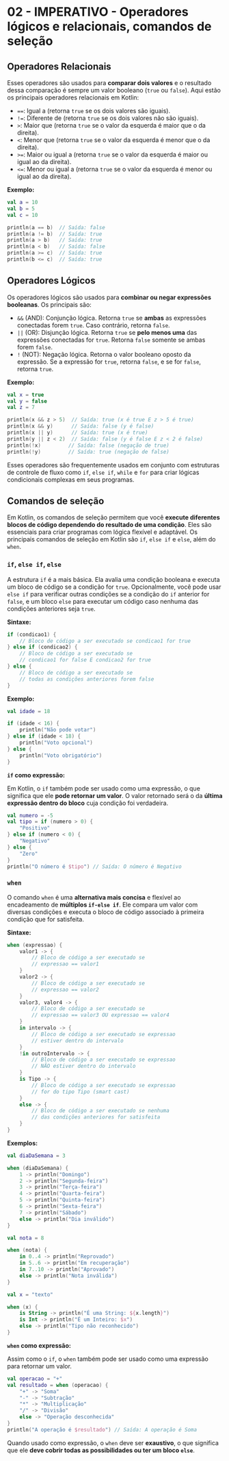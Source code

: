 
# 02 - IMPERATIVO - Operadores lógicos e relacionais, comandos de seleção

## Operadores Relacionais

Esses operadores são usados para **comparar dois valores** e o resultado dessa comparação é sempre um valor booleano (`true` ou `false`). Aqui estão os principais operadores relacionais em Kotlin:

* `==`: Igual a (retorna `true` se os dois valores são iguais).
* `!=`: Diferente de (retorna `true` se os dois valores não são iguais).
* `>`: Maior que (retorna `true` se o valor da esquerda é maior que o da direita).
* `<`: Menor que (retorna `true` se o valor da esquerda é menor que o da direita).
* `>=`: Maior ou igual a (retorna `true` se o valor da esquerda é maior ou igual ao da direita).
* `<=`: Menor ou igual a (retorna `true` se o valor da esquerda é menor ou igual ao da direita).

**Exemplo:**

```kotlin
val a = 10
val b = 5
val c = 10

println(a == b)  // Saída: false
println(a != b)  // Saída: true
println(a > b)   // Saída: true
println(a < b)   // Saída: false
println(a >= c)  // Saída: true
println(b <= c)  // Saída: true
```

## Operadores Lógicos

Os operadores lógicos são usados para **combinar ou negar expressões booleanas**. Os principais são:

* `&&` (AND): Conjunção lógica. Retorna `true` se **ambas** as expressões conectadas forem `true`. Caso contrário, retorna `false`.
* `||` (OR): Disjunção lógica. Retorna `true` se **pelo menos uma** das expressões conectadas for `true`. Retorna `false` somente se ambas forem `false`.
* `!` (NOT): Negação lógica. Retorna o valor booleano oposto da expressão. Se a expressão for `true`, retorna `false`, e se for `false`, retorna `true`.

**Exemplo:**

```kotlin
val x = true
val y = false
val z = 7

println(x && z > 5)  // Saída: true (x é true E z > 5 é true)
println(x && y)      // Saída: false (y é false)
println(x || y)      // Saída: true (x é true)
println(y || z < 2)  // Saída: false (y é false E z < 2 é false)
println(!x)         // Saída: false (negação de true)
println(!y)         // Saída: true (negação de false)
```

Esses operadores são frequentemente usados em conjunto com estruturas de controle de fluxo como `if`, `else if`, `while` e `for` para criar lógicas condicionais complexas em seus programas.


## Comandos de seleção

Em Kotlin, os comandos de seleção permitem que você **execute diferentes blocos de código dependendo do resultado de uma condição**. Eles são essenciais para criar programas com lógica flexível e adaptável. Os principais comandos de seleção em Kotlin são `if`, `else if` e `else`, além do `when`.

### `if`, `else if`, `else`

A estrutura `if` é a mais básica. Ela avalia uma condição booleana e executa um bloco de código se a condição for `true`. Opcionalmente, você pode usar `else if` para verificar outras condições se a condição do `if` anterior for `false`, e um bloco `else` para executar um código caso nenhuma das condições anteriores seja `true`.

**Sintaxe:**

```kotlin
if (condicao1) {
    // Bloco de código a ser executado se condicao1 for true
} else if (condicao2) {
    // Bloco de código a ser executado se 
    // condicao1 for false E condicao2 for true
} else {
    // Bloco de código a ser executado se 
    // todas as condições anteriores forem false
}
```

**Exemplo:**

```kotlin
val idade = 18

if (idade < 16) {
    println("Não pode votar")
} else if (idade < 18) {
    println("Voto opcional")
} else {
    println("Voto obrigatório")
}
```

**`if` como expressão:**

Em Kotlin, o `if` também pode ser usado como uma expressão, o que significa que ele **pode retornar um valor**. O valor retornado será o da **última expressão dentro do bloco** cuja condição foi verdadeira.

```kotlin
val numero = -5
val tipo = if (numero > 0) {
    "Positivo"
} else if (numero < 0) {
    "Negativo"
} else {
    "Zero"
}
println("O número é $tipo") // Saída: O número é Negativo
```


### `when`

O comando `when` é uma **alternativa mais concisa** e flexível ao encadeamento de **múltiplos `if-else if`**. Ele compara um valor com diversas condições e executa o bloco de código associado à primeira condição que for satisfeita.

**Sintaxe:**

```kotlin
when (expressao) {
    valor1 -> {
        // Bloco de código a ser executado se 
        // expressao == valor1
    }
    valor2 -> {
        // Bloco de código a ser executado se 
        // expressao == valor2
    }
    valor3, valor4 -> {
        // Bloco de código a ser executado se 
        // expressao == valor3 OU expressao == valor4
    }
    in intervalo -> {
        // Bloco de código a ser executado se expressao 
        // estiver dentro do intervalo
    }
    !in outroIntervalo -> {
        // Bloco de código a ser executado se expressao 
        // NÃO estiver dentro do intervalo
    }
    is Tipo -> {
        // Bloco de código a ser executado se expressao 
        // for do tipo Tipo (smart cast)
    }
    else -> {
        // Bloco de código a ser executado se nenhuma 
        // das condições anteriores for satisfeita
    }
}
```

**Exemplos:**

```kotlin
val diaDaSemana = 3

when (diaDaSemana) {
    1 -> println("Domingo")
    2 -> println("Segunda-feira")
    3 -> println("Terça-feira")
    4 -> println("Quarta-feira")
    5 -> println("Quinta-feira")
    6 -> println("Sexta-feira")
    7 -> println("Sábado")
    else -> println("Dia inválido")
}

val nota = 8

when (nota) {
    in 0..4 -> println("Reprovado")
    in 5..6 -> println("Em recuperação")
    in 7..10 -> println("Aprovado")
    else -> println("Nota inválida")
}

val x = "texto"

when (x) {
    is String -> println("É uma String: ${x.length}")
    is Int -> println("É um Inteiro: $x")
    else -> println("Tipo não reconhecido")
}
```

**`when` como expressão:**

Assim como o `if`, o `when` também pode ser usado como uma expressão para retornar um valor.

```kotlin
val operacao = "+"
val resultado = when (operacao) { 
    "+" -> "Soma"
    "-" -> "Subtração"
    "*" -> "Multiplicação"
    "/" -> "Divisão"
    else -> "Operação desconhecida"
}
println("A operação é $resultado") // Saída: A operação é Soma
```

Quando usado como expressão, o `when` deve ser **exaustivo**, o que significa que ele **deve cobrir todas as possibilidades ou ter um bloco `else`**.

